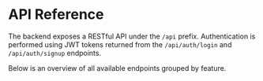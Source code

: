 # API Reference

The backend exposes a RESTful API under the `/api` prefix. Authentication is performed using JWT tokens returned from the `/api/auth/login` and `/api/auth/signup` endpoints.

Below is an overview of all available endpoints grouped by feature.

